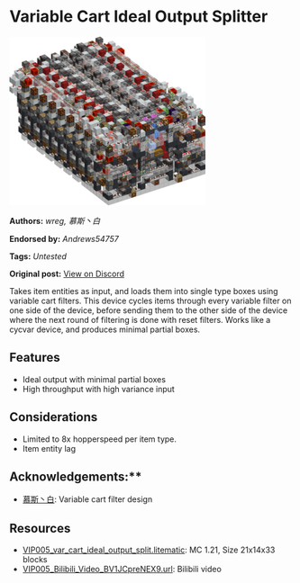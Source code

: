 # Variable Cart Ideal Output Splitter
<img alt="area_render_98_.png" src="images/area_render_98_.png?raw=1" height="300px">

**Authors:** *wreg, 慕斯丶白*

**Endorsed by:** *Andrews54757*

**Tags:** *Untested*

**Original post:** [View on Discord](https://discord.com/channels/1375556143186837695/1397833391767818270)

Takes item entities as input, and loads them into single type boxes using variable cart filters. This device cycles items through every variable filter on one side of the device, before sending them to the other side of the device where the next round of filtering is done with reset filters. Works like a cycvar device, and produces minimal partial boxes.
## Features
- Ideal output with minimal partial boxes
- High throughput with high variance input
## Considerations
- Limited to 8x hopperspeed per item type.
- Item entity lag

## Acknowledgements:**
- [慕斯丶白](https://space.bilibili.com/8134012): Variable cart filter design

## Resources
- [VIP005_var_cart_ideal_output_split.litematic](attachments/VIP005_var_cart_ideal_output_split.litematic): MC 1.21, Size 21x14x33 blocks
- [VIP005_Bilibili_Video_BV1JCpreNEX9.url](https://www.bilibili.com/video/BV1JCpreNEX9/): Bilibili video
